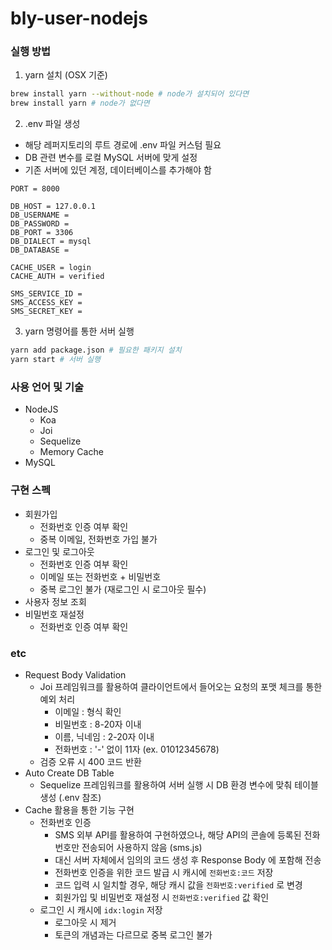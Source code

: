 # bly-user-nodejs

### 실행 방법
1. yarn 설치 (OSX 기준)
```bash
brew install yarn --without-node # node가 설치되어 있다면
brew install yarn # node가 없다면
```
2. .env 파일 생성
- 해당 레퍼지토리의 루트 경로에 .env 파일 커스텀 필요
- DB 관련 변수를 로컬 MySQL 서버에 맞게 설정
- 기존 서버에 있던 계정, 데이터베이스를 추가해야 함
```
PORT = 8000

DB_HOST = 127.0.0.1
DB_USERNAME =
DB_PASSWORD =
DB_PORT = 3306
DB_DIALECT = mysql
DB_DATABASE =

CACHE_USER = login
CACHE_AUTH = verified

SMS_SERVICE_ID =
SMS_ACCESS_KEY =
SMS_SECRET_KEY =
```
3. yarn 명령어를 통한 서버 실행
```bash
yarn add package.json # 필요한 패키지 설치
yarn start # 서버 실행
```
### 사용 언어 및 기술
* NodeJS
  + Koa
  + Joi
  + Sequelize
  + Memory Cache
* MySQL

### 구현 스펙
* 회원가입
  + 전화번호 인증 여부 확인
  + 중복 이메일, 전화번호 가입 불가
* 로그인 및 로그아웃
  + 전화번호 인증 여부 확인
  + 이메일 또는 전화번호 + 비밀번호
  + 중복 로그인 불가 (재로그인 시 로그아웃 필수)
* 사용자 정보 조회
* 비밀번호 재설정
  + 전화번호 인증 여부 확인

### etc
* Request Body Validation
  + Joi 프레임워크를 활용하여 클라이언트에서 들어오는 요청의 포맷 체크를 통한 예외 처리
    - 이메일 : 형식 확인
    - 비밀번호 : 8-20자 이내
    - 이름, 닉네임 : 2-20자 이내
    - 전화번호 : '-' 없이 11자 (ex. 01012345678)
  + 검증 오류 시 400 코드 반환
* Auto Create DB Table
  + Sequelize 프레임워크를 활용하여 서버 실행 시 DB 환경 변수에 맞춰 테이블 생성 (.env 참조)
* Cache 활용을 통한 기능 구현
  + 전화번호 인증
    - SMS 외부 API를 활용하여 구현하였으나, 해당 API의 콘솔에 등록된 전화번호만 전송되어 사용하지 않음 (sms.js)
    - 대신 서버 자체에서 임의의 코드 생성 후 Response Body 에 포함해 전송
    - 전화번호 인증을 위한 코드 발급 시 캐시에 `전화번호:코드` 저장
    - 코드 입력 시 일치할 경우, 해당 캐시 값을 `전화번호:verified` 로 변경
    - 회원가입 및 비밀번호 재설정 시 `전화번호:verified` 값 확인
  + 로그인 시 캐시에 `idx:login` 저장
    - 로그아웃 시 제거
    - 토큰의 개념과는 다르므로 중복 로그인 불가